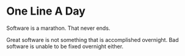 # One Line A Day

Software is a marathon. That never ends.

Great software is not something that is accomplished overnight. Bad software is unable to be fixed overnight either.